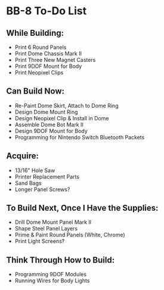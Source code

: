 # BB-8 To-Do List

## While Building:

* Print 6 Round Panels
* Print Dome Chassis Mark II
* Print Three New Magnet Casters
* Print 9DOF Mount for Body
* Print Neopixel Clips

## Can Build Now:

* Re-Paint Dome Skirt, Attach to Dome Ring
* Design Dome Mount Ring
* Design Neopixel Clip & Install in Dome
* Assemble Dome Bot Mark II
* Design 9DOF Mount for Body
* Programming for Nintendo Switch Bluetooth Packets

## Acquire:

* 13/16" Hole Saw
* Printer Replacement Parts
* Sand Bags
* Longer Panel Screws?

## To Build Next, Once I Have the Supplies:

* Drill Dome Mount Panel Mark II
* Shape Steel Panel Layers
* Prime & Paint Round Panels (White, Chrome)
* Print Light Screens?

## Think Through How to Build:

* Programming 9DOF Modules
* Running Wires for Body Lights
